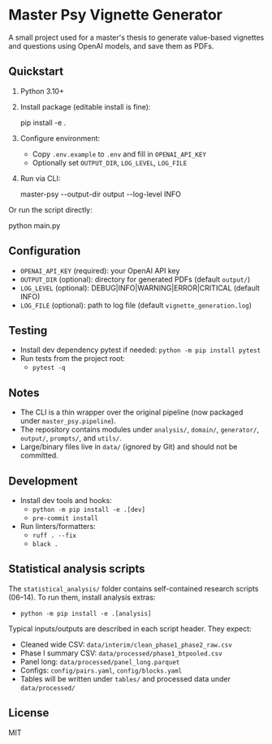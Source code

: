 # Master Psy Vignette Generator

A small project used for a master's thesis to generate value-based vignettes and questions using OpenAI models, and save them as PDFs.

## Quickstart

1. Python 3.10+
2. Install package (editable install is fine):

   pip install -e .

3. Configure environment:
   - Copy `.env.example` to `.env` and fill in `OPENAI_API_KEY`
   - Optionally set `OUTPUT_DIR`, `LOG_LEVEL`, `LOG_FILE`

4. Run via CLI:

   master-psy --output-dir output --log-level INFO

Or run the script directly:

   python main.py

## Configuration
- `OPENAI_API_KEY` (required): your OpenAI API key
- `OUTPUT_DIR` (optional): directory for generated PDFs (default `output/`)
- `LOG_LEVEL` (optional): DEBUG|INFO|WARNING|ERROR|CRITICAL (default INFO)
- `LOG_FILE` (optional): path to log file (default `vignette_generation.log`)

## Testing
- Install dev dependency pytest if needed: `python -m pip install pytest`
- Run tests from the project root:
  - `pytest -q`

## Notes
- The CLI is a thin wrapper over the original pipeline (now packaged under `master_psy.pipeline`).
- The repository contains modules under `analysis/`, `domain/`, `generator/`, `output/`, `prompts/`, and `utils/`.
- Large/binary files live in `data/` (ignored by Git) and should not be committed.

## Development
- Install dev tools and hooks:
  - `python -m pip install -e .[dev]`
  - `pre-commit install`
- Run linters/formatters:
  - `ruff . --fix`
  - `black .`

## Statistical analysis scripts
The `statistical_analysis/` folder contains self-contained research scripts (06–14). To run them, install analysis extras:

- `python -m pip install -e .[analysis]`

Typical inputs/outputs are described in each script header. They expect:
- Cleaned wide CSV: `data/interim/clean_phase1_phase2_raw.csv`
- Phase I summary CSV: `data/processed/phase1_btpooled.csv`
- Panel long: `data/processed/panel_long.parquet`
- Configs: `config/pairs.yaml`, `config/blocks.yaml`
- Tables will be written under `tables/` and processed data under `data/processed/`

## License
MIT

